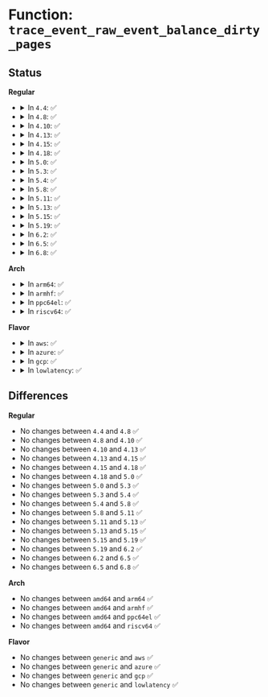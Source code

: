 # Function: <code>trace_event_raw_event_balance_dirty_pages</code>

## Status
<b>Regular</b>
<ul>
<li>
<details>
<summary>In <code>4.4</code>: ✅</summary>

```c
void trace_event_raw_event_balance_dirty_pages(void *__data, struct bdi_writeback *wb, long unsigned int thresh, long unsigned int bg_thresh, long unsigned int dirty, long unsigned int bdi_thresh, long unsigned int bdi_dirty, long unsigned int dirty_ratelimit, long unsigned int task_ratelimit, long unsigned int dirtied, long unsigned int period, long int pause, long unsigned int start_time);
```

**Collision:** Unique Static

**Inline:** No

**Transformation:** False

**Instances:**

```
In fs/fs-writeback.c (ffffffff81236350)
Location: include/trace/events/writeback.h:517
Inline: False
```
**Symbols:**

```
ffffffff81236350-ffffffff81236611: trace_event_raw_event_balance_dirty_pages (STB_LOCAL)
```
</details>
</li>
<li>
<details>
<summary>In <code>4.8</code>: ✅</summary>

```c
void trace_event_raw_event_balance_dirty_pages(void *__data, struct bdi_writeback *wb, long unsigned int thresh, long unsigned int bg_thresh, long unsigned int dirty, long unsigned int bdi_thresh, long unsigned int bdi_dirty, long unsigned int dirty_ratelimit, long unsigned int task_ratelimit, long unsigned int dirtied, long unsigned int period, long int pause, long unsigned int start_time);
```

**Collision:** Unique Static

**Inline:** No

**Transformation:** False

**Instances:**

```
In fs/fs-writeback.c (ffffffff8125f330)
Location: include/trace/events/writeback.h:487
Inline: False
```
**Symbols:**

```
ffffffff8125f330-ffffffff8125f573: trace_event_raw_event_balance_dirty_pages (STB_LOCAL)
```
</details>
</li>
<li>
<details>
<summary>In <code>4.10</code>: ✅</summary>

```c
void trace_event_raw_event_balance_dirty_pages(void *__data, struct bdi_writeback *wb, long unsigned int thresh, long unsigned int bg_thresh, long unsigned int dirty, long unsigned int bdi_thresh, long unsigned int bdi_dirty, long unsigned int dirty_ratelimit, long unsigned int task_ratelimit, long unsigned int dirtied, long unsigned int period, long int pause, long unsigned int start_time);
```

**Collision:** Unique Static

**Inline:** No

**Transformation:** False

**Instances:**

```
In fs/fs-writeback.c (ffffffff81272850)
Location: include/trace/events/writeback.h:487
Inline: False
```
**Symbols:**

```
ffffffff81272850-ffffffff81272a93: trace_event_raw_event_balance_dirty_pages (STB_LOCAL)
```
</details>
</li>
<li>
<details>
<summary>In <code>4.13</code>: ✅</summary>

```c
void trace_event_raw_event_balance_dirty_pages(void *__data, struct bdi_writeback *wb, long unsigned int thresh, long unsigned int bg_thresh, long unsigned int dirty, long unsigned int bdi_thresh, long unsigned int bdi_dirty, long unsigned int dirty_ratelimit, long unsigned int task_ratelimit, long unsigned int dirtied, long unsigned int period, long int pause, long unsigned int start_time);
```

**Collision:** Unique Static

**Inline:** No

**Transformation:** False

**Instances:**

```
In fs/fs-writeback.c (ffffffff8127fd90)
Location: include/trace/events/writeback.h:487
Inline: False
```
**Symbols:**

```
ffffffff8127fd90-ffffffff8127ffd4: trace_event_raw_event_balance_dirty_pages (STB_LOCAL)
```
</details>
</li>
<li>
<details>
<summary>In <code>4.15</code>: ✅</summary>

```c
void trace_event_raw_event_balance_dirty_pages(void *__data, struct bdi_writeback *wb, long unsigned int thresh, long unsigned int bg_thresh, long unsigned int dirty, long unsigned int bdi_thresh, long unsigned int bdi_dirty, long unsigned int dirty_ratelimit, long unsigned int task_ratelimit, long unsigned int dirtied, long unsigned int period, long int pause, long unsigned int start_time);
```

**Collision:** Unique Static

**Inline:** No

**Transformation:** False

**Instances:**

```
In fs/fs-writeback.c (ffffffff812a2880)
Location: include/trace/events/writeback.h:487
Inline: False
```
**Symbols:**

```
ffffffff812a2880-ffffffff812a2ac4: trace_event_raw_event_balance_dirty_pages (STB_LOCAL)
```
</details>
</li>
<li>
<details>
<summary>In <code>4.18</code>: ✅</summary>

```c
void trace_event_raw_event_balance_dirty_pages(void *__data, struct bdi_writeback *wb, long unsigned int thresh, long unsigned int bg_thresh, long unsigned int dirty, long unsigned int bdi_thresh, long unsigned int bdi_dirty, long unsigned int dirty_ratelimit, long unsigned int task_ratelimit, long unsigned int dirtied, long unsigned int period, long int pause, long unsigned int start_time);
```

**Collision:** Unique Static

**Inline:** No

**Transformation:** False

**Instances:**

```
In fs/fs-writeback.c (ffffffff812c93a0)
Location: include/trace/events/writeback.h:487
Inline: False
```
**Symbols:**

```
ffffffff812c93a0-ffffffff812c95d6: trace_event_raw_event_balance_dirty_pages (STB_LOCAL)
```
</details>
</li>
<li>
<details>
<summary>In <code>5.0</code>: ✅</summary>

```c
void trace_event_raw_event_balance_dirty_pages(void *__data, struct bdi_writeback *wb, long unsigned int thresh, long unsigned int bg_thresh, long unsigned int dirty, long unsigned int bdi_thresh, long unsigned int bdi_dirty, long unsigned int dirty_ratelimit, long unsigned int task_ratelimit, long unsigned int dirtied, long unsigned int period, long int pause, long unsigned int start_time);
```

**Collision:** Unique Static

**Inline:** No

**Transformation:** False

**Instances:**

```
In fs/fs-writeback.c (ffffffff812de5a0)
Location: include/trace/events/writeback.h:487
Inline: False
```
**Symbols:**

```
ffffffff812de5a0-ffffffff812de7d6: trace_event_raw_event_balance_dirty_pages (STB_LOCAL)
```
</details>
</li>
<li>
<details>
<summary>In <code>5.3</code>: ✅</summary>

```c
void trace_event_raw_event_balance_dirty_pages(void *__data, struct bdi_writeback *wb, long unsigned int thresh, long unsigned int bg_thresh, long unsigned int dirty, long unsigned int bdi_thresh, long unsigned int bdi_dirty, long unsigned int dirty_ratelimit, long unsigned int task_ratelimit, long unsigned int dirtied, long unsigned int period, long int pause, long unsigned int start_time);
```

**Collision:** Unique Static

**Inline:** No

**Transformation:** False

**Instances:**

```
In fs/fs-writeback.c (ffffffff812fcc80)
Location: include/trace/events/writeback.h:501
Inline: False
```
**Symbols:**

```
ffffffff812fcc80-ffffffff812fcebe: trace_event_raw_event_balance_dirty_pages (STB_LOCAL)
```
</details>
</li>
<li>
<details>
<summary>In <code>5.4</code>: ✅</summary>

```c
void trace_event_raw_event_balance_dirty_pages(void *__data, struct bdi_writeback *wb, long unsigned int thresh, long unsigned int bg_thresh, long unsigned int dirty, long unsigned int bdi_thresh, long unsigned int bdi_dirty, long unsigned int dirty_ratelimit, long unsigned int task_ratelimit, long unsigned int dirtied, long unsigned int period, long int pause, long unsigned int start_time);
```

**Collision:** Unique Static

**Inline:** No

**Transformation:** False

**Instances:**

```
In fs/fs-writeback.c (ffffffff8130e280)
Location: include/trace/events/writeback.h:626
Inline: False
```
**Symbols:**

```
ffffffff8130e280-ffffffff8130e4dc: trace_event_raw_event_balance_dirty_pages (STB_LOCAL)
```
</details>
</li>
<li>
<details>
<summary>In <code>5.8</code>: ✅</summary>

```c
void trace_event_raw_event_balance_dirty_pages(void *__data, struct bdi_writeback *wb, long unsigned int thresh, long unsigned int bg_thresh, long unsigned int dirty, long unsigned int bdi_thresh, long unsigned int bdi_dirty, long unsigned int dirty_ratelimit, long unsigned int task_ratelimit, long unsigned int dirtied, long unsigned int period, long int pause, long unsigned int start_time);
```

**Collision:** Unique Static

**Inline:** No

**Transformation:** False

**Instances:**

```
In fs/fs-writeback.c (ffffffff81347ae0)
Location: include/trace/events/writeback.h:621
Inline: False
```
**Symbols:**

```
ffffffff81347ae0-ffffffff81347cf6: trace_event_raw_event_balance_dirty_pages (STB_LOCAL)
```
</details>
</li>
<li>
<details>
<summary>In <code>5.11</code>: ✅</summary>

```c
void trace_event_raw_event_balance_dirty_pages(void *__data, struct bdi_writeback *wb, long unsigned int thresh, long unsigned int bg_thresh, long unsigned int dirty, long unsigned int bdi_thresh, long unsigned int bdi_dirty, long unsigned int dirty_ratelimit, long unsigned int task_ratelimit, long unsigned int dirtied, long unsigned int period, long int pause, long unsigned int start_time);
```

**Collision:** Unique Static

**Inline:** No

**Transformation:** False

**Instances:**

```
In fs/fs-writeback.c (ffffffff81354cf0)
Location: include/trace/events/writeback.h:620
Inline: False
```
**Symbols:**

```
ffffffff81354cf0-ffffffff81354f06: trace_event_raw_event_balance_dirty_pages (STB_LOCAL)
```
</details>
</li>
<li>
<details>
<summary>In <code>5.13</code>: ✅</summary>

```c
void trace_event_raw_event_balance_dirty_pages(void *__data, struct bdi_writeback *wb, long unsigned int thresh, long unsigned int bg_thresh, long unsigned int dirty, long unsigned int bdi_thresh, long unsigned int bdi_dirty, long unsigned int dirty_ratelimit, long unsigned int task_ratelimit, long unsigned int dirtied, long unsigned int period, long int pause, long unsigned int start_time);
```

**Collision:** Unique Static

**Inline:** No

**Transformation:** False

**Instances:**

```
In fs/fs-writeback.c (ffffffff8135b990)
Location: include/trace/events/writeback.h:620
Inline: False
```
**Symbols:**

```
ffffffff8135b990-ffffffff8135bbb3: trace_event_raw_event_balance_dirty_pages (STB_LOCAL)
```
</details>
</li>
<li>
<details>
<summary>In <code>5.15</code>: ✅</summary>

```c
void trace_event_raw_event_balance_dirty_pages(void *__data, struct bdi_writeback *wb, long unsigned int thresh, long unsigned int bg_thresh, long unsigned int dirty, long unsigned int bdi_thresh, long unsigned int bdi_dirty, long unsigned int dirty_ratelimit, long unsigned int task_ratelimit, long unsigned int dirtied, long unsigned int period, long int pause, long unsigned int start_time);
```

**Collision:** Unique Static

**Inline:** No

**Transformation:** False

**Instances:**

```
In fs/fs-writeback.c (ffffffff813a9e30)
Location: include/trace/events/writeback.h:621
Inline: False
```
**Symbols:**

```
ffffffff813a9e30-ffffffff813aa053: trace_event_raw_event_balance_dirty_pages (STB_LOCAL)
```
</details>
</li>
<li>
<details>
<summary>In <code>5.19</code>: ✅</summary>

```c
void trace_event_raw_event_balance_dirty_pages(void *__data, struct bdi_writeback *wb, long unsigned int thresh, long unsigned int bg_thresh, long unsigned int dirty, long unsigned int bdi_thresh, long unsigned int bdi_dirty, long unsigned int dirty_ratelimit, long unsigned int task_ratelimit, long unsigned int dirtied, long unsigned int period, long int pause, long unsigned int start_time);
```

**Collision:** Unique Static

**Inline:** No

**Transformation:** False

**Instances:**

```
In fs/fs-writeback.c (ffffffff81430160)
Location: include/trace/events/writeback.h:621
Inline: False
```
**Symbols:**

```
ffffffff81430160-ffffffff8143037d: trace_event_raw_event_balance_dirty_pages (STB_LOCAL)
```
</details>
</li>
<li>
<details>
<summary>In <code>6.2</code>: ✅</summary>

```c
void trace_event_raw_event_balance_dirty_pages(void *__data, struct bdi_writeback *wb, long unsigned int thresh, long unsigned int bg_thresh, long unsigned int dirty, long unsigned int bdi_thresh, long unsigned int bdi_dirty, long unsigned int dirty_ratelimit, long unsigned int task_ratelimit, long unsigned int dirtied, long unsigned int period, long int pause, long unsigned int start_time);
```

**Collision:** Unique Static

**Inline:** No

**Transformation:** False

**Instances:**

```
In fs/fs-writeback.c (ffffffff814bdd80)
Location: include/trace/events/writeback.h:621
Inline: False
```
**Symbols:**

```
ffffffff814bdd80-ffffffff814bdf9d: trace_event_raw_event_balance_dirty_pages (STB_LOCAL)
```
</details>
</li>
<li>
<details>
<summary>In <code>6.5</code>: ✅</summary>

```c
void trace_event_raw_event_balance_dirty_pages(void *__data, struct bdi_writeback *wb, long unsigned int thresh, long unsigned int bg_thresh, long unsigned int dirty, long unsigned int bdi_thresh, long unsigned int bdi_dirty, long unsigned int dirty_ratelimit, long unsigned int task_ratelimit, long unsigned int dirtied, long unsigned int period, long int pause, long unsigned int start_time);
```

**Collision:** Unique Static

**Inline:** No

**Transformation:** False

**Instances:**

```
In fs/fs-writeback.c (ffffffff814f2ea0)
Location: include/trace/events/writeback.h:621
Inline: False
```
**Symbols:**

```
ffffffff814f2ea0-ffffffff814f30bd: trace_event_raw_event_balance_dirty_pages (STB_LOCAL)
```
</details>
</li>
<li>
<details>
<summary>In <code>6.8</code>: ✅</summary>

```c
void trace_event_raw_event_balance_dirty_pages(void *__data, struct bdi_writeback *wb, long unsigned int thresh, long unsigned int bg_thresh, long unsigned int dirty, long unsigned int bdi_thresh, long unsigned int bdi_dirty, long unsigned int dirty_ratelimit, long unsigned int task_ratelimit, long unsigned int dirtied, long unsigned int period, long int pause, long unsigned int start_time);
```

**Collision:** Unique Static

**Inline:** No

**Transformation:** False

**Instances:**

```
In fs/fs-writeback.c (ffffffff815275b0)
Location: include/trace/events/writeback.h:621
Inline: False
```
**Symbols:**

```
ffffffff815275b0-ffffffff815277cf: trace_event_raw_event_balance_dirty_pages (STB_LOCAL)
```
</details>
</li>
</ul>
<b>Arch</b>
<ul>
<li>
<details>
<summary>In <code>arm64</code>: ✅</summary>

```c
void trace_event_raw_event_balance_dirty_pages(void *__data, struct bdi_writeback *wb, long unsigned int thresh, long unsigned int bg_thresh, long unsigned int dirty, long unsigned int bdi_thresh, long unsigned int bdi_dirty, long unsigned int dirty_ratelimit, long unsigned int task_ratelimit, long unsigned int dirtied, long unsigned int period, long int pause, long unsigned int start_time);
```

**Collision:** Unique Static

**Inline:** No

**Transformation:** False

**Instances:**

```
In fs/fs-writeback.c (ffff8000103c22f8)
Location: include/trace/events/writeback.h:626
Inline: False
```
**Symbols:**

```
ffff8000103c22f8-ffff8000103c2550: trace_event_raw_event_balance_dirty_pages (STB_LOCAL)
```
</details>
</li>
<li>
<details>
<summary>In <code>armhf</code>: ✅</summary>

```c
void trace_event_raw_event_balance_dirty_pages(void *__data, struct bdi_writeback *wb, long unsigned int thresh, long unsigned int bg_thresh, long unsigned int dirty, long unsigned int bdi_thresh, long unsigned int bdi_dirty, long unsigned int dirty_ratelimit, long unsigned int task_ratelimit, long unsigned int dirtied, long unsigned int period, long int pause, long unsigned int start_time);
```

**Collision:** Unique Static

**Inline:** No

**Transformation:** False

**Instances:**

```
In fs/fs-writeback.c (c059f8bc)
Location: include/trace/events/writeback.h:626
Inline: False
```
**Symbols:**

```
c059f8bc-c059fae4: trace_event_raw_event_balance_dirty_pages (STB_LOCAL)
```
</details>
</li>
<li>
<details>
<summary>In <code>ppc64el</code>: ✅</summary>

```c
void trace_event_raw_event_balance_dirty_pages(void *__data, struct bdi_writeback *wb, long unsigned int thresh, long unsigned int bg_thresh, long unsigned int dirty, long unsigned int bdi_thresh, long unsigned int bdi_dirty, long unsigned int dirty_ratelimit, long unsigned int task_ratelimit, long unsigned int dirtied, long unsigned int period, long int pause, long unsigned int start_time);
```

**Collision:** Unique Static

**Inline:** No

**Transformation:** False

**Instances:**

```
In fs/fs-writeback.c (c0000000004c28d0)
Location: include/trace/events/writeback.h:626
Inline: False
```
**Symbols:**

```
c0000000004c28d0-c0000000004c2ba0: trace_event_raw_event_balance_dirty_pages (STB_LOCAL)
```
</details>
</li>
<li>
<details>
<summary>In <code>riscv64</code>: ✅</summary>

```c
void trace_event_raw_event_balance_dirty_pages(void *__data, struct bdi_writeback *wb, long unsigned int thresh, long unsigned int bg_thresh, long unsigned int dirty, long unsigned int bdi_thresh, long unsigned int bdi_dirty, long unsigned int dirty_ratelimit, long unsigned int task_ratelimit, long unsigned int dirtied, long unsigned int period, long int pause, long unsigned int start_time);
```

**Collision:** Unique Static

**Inline:** No

**Transformation:** False

**Instances:**

```
In fs/fs-writeback.c (ffffffe000282c56)
Location: include/trace/events/writeback.h:626
Inline: False
```
**Symbols:**

```
ffffffe000282c56-ffffffe000282df0: trace_event_raw_event_balance_dirty_pages (STB_LOCAL)
```
</details>
</li>
</ul>
<b>Flavor</b>
<ul>
<li>
<details>
<summary>In <code>aws</code>: ✅</summary>

```c
void trace_event_raw_event_balance_dirty_pages(void *__data, struct bdi_writeback *wb, long unsigned int thresh, long unsigned int bg_thresh, long unsigned int dirty, long unsigned int bdi_thresh, long unsigned int bdi_dirty, long unsigned int dirty_ratelimit, long unsigned int task_ratelimit, long unsigned int dirtied, long unsigned int period, long int pause, long unsigned int start_time);
```

**Collision:** Unique Static

**Inline:** No

**Transformation:** False

**Instances:**

```
In fs/fs-writeback.c (ffffffff81306860)
Location: include/trace/events/writeback.h:626
Inline: False
```
**Symbols:**

```
ffffffff81306860-ffffffff81306abc: trace_event_raw_event_balance_dirty_pages (STB_LOCAL)
```
</details>
</li>
<li>
<details>
<summary>In <code>azure</code>: ✅</summary>

```c
void trace_event_raw_event_balance_dirty_pages(void *__data, struct bdi_writeback *wb, long unsigned int thresh, long unsigned int bg_thresh, long unsigned int dirty, long unsigned int bdi_thresh, long unsigned int bdi_dirty, long unsigned int dirty_ratelimit, long unsigned int task_ratelimit, long unsigned int dirtied, long unsigned int period, long int pause, long unsigned int start_time);
```

**Collision:** Unique Static

**Inline:** No

**Transformation:** False

**Instances:**

```
In fs/fs-writeback.c (ffffffff812f7480)
Location: include/trace/events/writeback.h:626
Inline: False
```
**Symbols:**

```
ffffffff812f7480-ffffffff812f76dc: trace_event_raw_event_balance_dirty_pages (STB_LOCAL)
```
</details>
</li>
<li>
<details>
<summary>In <code>gcp</code>: ✅</summary>

```c
void trace_event_raw_event_balance_dirty_pages(void *__data, struct bdi_writeback *wb, long unsigned int thresh, long unsigned int bg_thresh, long unsigned int dirty, long unsigned int bdi_thresh, long unsigned int bdi_dirty, long unsigned int dirty_ratelimit, long unsigned int task_ratelimit, long unsigned int dirtied, long unsigned int period, long int pause, long unsigned int start_time);
```

**Collision:** Unique Static

**Inline:** No

**Transformation:** False

**Instances:**

```
In fs/fs-writeback.c (ffffffff81304650)
Location: include/trace/events/writeback.h:626
Inline: False
```
**Symbols:**

```
ffffffff81304650-ffffffff813048ac: trace_event_raw_event_balance_dirty_pages (STB_LOCAL)
```
</details>
</li>
<li>
<details>
<summary>In <code>lowlatency</code>: ✅</summary>

```c
void trace_event_raw_event_balance_dirty_pages(void *__data, struct bdi_writeback *wb, long unsigned int thresh, long unsigned int bg_thresh, long unsigned int dirty, long unsigned int bdi_thresh, long unsigned int bdi_dirty, long unsigned int dirty_ratelimit, long unsigned int task_ratelimit, long unsigned int dirtied, long unsigned int period, long int pause, long unsigned int start_time);
```

**Collision:** Unique Static

**Inline:** No

**Transformation:** False

**Instances:**

```
In fs/fs-writeback.c (ffffffff813159c0)
Location: include/trace/events/writeback.h:626
Inline: False
```
**Symbols:**

```
ffffffff813159c0-ffffffff81315c1e: trace_event_raw_event_balance_dirty_pages (STB_LOCAL)
```
</details>
</li>
</ul>

## Differences
<b>Regular</b>
<ul>
<li>
No changes between <code>4.4</code> and <code>4.8</code> ✅
</li>
<li>
No changes between <code>4.8</code> and <code>4.10</code> ✅
</li>
<li>
No changes between <code>4.10</code> and <code>4.13</code> ✅
</li>
<li>
No changes between <code>4.13</code> and <code>4.15</code> ✅
</li>
<li>
No changes between <code>4.15</code> and <code>4.18</code> ✅
</li>
<li>
No changes between <code>4.18</code> and <code>5.0</code> ✅
</li>
<li>
No changes between <code>5.0</code> and <code>5.3</code> ✅
</li>
<li>
No changes between <code>5.3</code> and <code>5.4</code> ✅
</li>
<li>
No changes between <code>5.4</code> and <code>5.8</code> ✅
</li>
<li>
No changes between <code>5.8</code> and <code>5.11</code> ✅
</li>
<li>
No changes between <code>5.11</code> and <code>5.13</code> ✅
</li>
<li>
No changes between <code>5.13</code> and <code>5.15</code> ✅
</li>
<li>
No changes between <code>5.15</code> and <code>5.19</code> ✅
</li>
<li>
No changes between <code>5.19</code> and <code>6.2</code> ✅
</li>
<li>
No changes between <code>6.2</code> and <code>6.5</code> ✅
</li>
<li>
No changes between <code>6.5</code> and <code>6.8</code> ✅
</li>
</ul>
<b>Arch</b>
<ul>
<li>
No changes between <code>amd64</code> and <code>arm64</code> ✅
</li>
<li>
No changes between <code>amd64</code> and <code>armhf</code> ✅
</li>
<li>
No changes between <code>amd64</code> and <code>ppc64el</code> ✅
</li>
<li>
No changes between <code>amd64</code> and <code>riscv64</code> ✅
</li>
</ul>
<b>Flavor</b>
<ul>
<li>
No changes between <code>generic</code> and <code>aws</code> ✅
</li>
<li>
No changes between <code>generic</code> and <code>azure</code> ✅
</li>
<li>
No changes between <code>generic</code> and <code>gcp</code> ✅
</li>
<li>
No changes between <code>generic</code> and <code>lowlatency</code> ✅
</li>
</ul>
